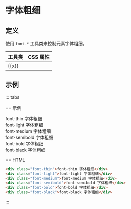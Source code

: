 # 字体粗细

## 定义

使用 `font-*` 工具类来控制元素字体粗细。

<Example padding="p-0">
  <table class="table">
    <thead class="sticky top-0">
      <tr>
        <th>工具类</th>
        <th>CSS 属性</th>
      </tr>
    </thead>
    <tbody>
      <tr v-for="x in fontWeightList" :key="x">
        <td class="font-mono">{{x}}</td>
        <td><code><CssPropValue prop="font-weight" :fake="x" /></code></td>
      </tr>
    </tbody>
  </table>
</Example>

## 示例

::: tabs

== 示例

<Example background="light-circle">
  <div class="text-xl font-thin">font-thin 字体粗细</div>
  <div class="text-xl font-light">font-light 字体粗细</div>
  <div class="text-xl font-medium">font-medium 字体粗细</div>
  <div class="text-xl font-semibold">font-semibold 字体粗细</div>
  <div class="text-xl font-bold">font-bold 字体粗细</div>
  <div class="text-xl font-black">font-black 字体粗细</div>
</Example>

== HTML

```html
<div class="font-thin">font-thin 字体粗细</div>
<div class="font-light">font-light 字体粗细</div>
<div class="font-medium">font-medium 字体粗细</div>
<div class="font-semibold">font-semibold 字体粗细</div>
<div class="font-bold">font-bold 字体粗细</div>
<div class="font-black">font-black 字体粗细</div>
```

:::

<script setup>
const fontWeightList = [
   'font-thin',
   'font-light',
   'font-medium',
   'font-semibold',
   'font-bold',
   'font-black',
];
</script>
